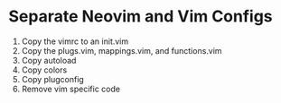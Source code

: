 # Separate Neovim and Vim Configs

1. Copy the vimrc to an init.vim
2. Copy the plugs.vim, mappings.vim, and functions.vim
3. Copy autoload
4. Copy colors
5. Copy plugconfig
6. Remove vim specific code
